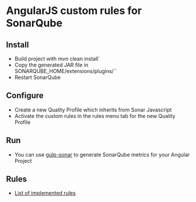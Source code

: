 # AngularJS custom rules for SonarQube

## Install

- Build project with mvn clean install`
- Copy the generated JAR file in SONARQUBE_HOME/extensions/plugins/``
- Restart SonarQube

## Configure

- Create a new Quality Profile which inherits from Sonar Javascript
- Activate the custom rules in the rules menu tab for the new Quality Profile

## Run

- You can use [gulp-sonar](https://www.npmjs.com/package/gulp-sonar) to generate SonarQube metrics for your Angular Project

## Rules

- [List of implemented rules](RULES.md)